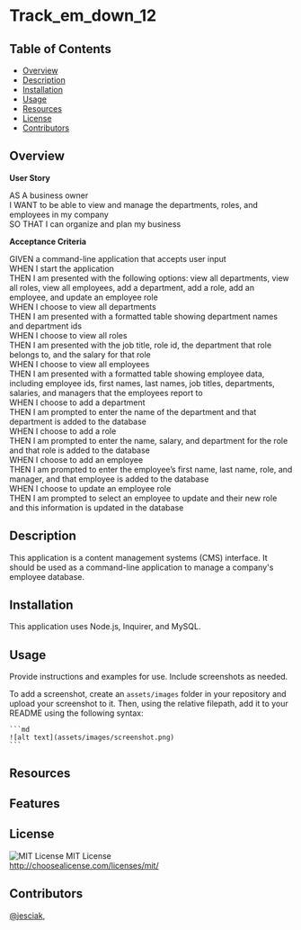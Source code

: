 # Track_em_down_12

## Table of Contents 

- [Overview](#overview)
- [Description](#description)
- [Installation](#installation)
- [Usage](#usage)
- [Resources](#resources)
- [License](#license)
- [Contributors](#contributors)

## Overview
**User Story**<br>

AS A business owner<br>
I WANT to be able to view and manage the departments, roles, and employees in my company<br>
SO THAT I can organize and plan my business<br>

**Acceptance Criteria**<br>

GIVEN a command-line application that accepts user input<br>
WHEN I start the application<br>
THEN I am presented with the following options: view all departments, view all roles, view all employees, add a department, add a role, add an employee, and update an employee role<br>
WHEN I choose to view all departments<br>
THEN I am presented with a formatted table showing department names and department ids<br>
WHEN I choose to view all roles<br>
THEN I am presented with the job title, role id, the department that role belongs to, and the salary for that role<br>
WHEN I choose to view all employees<br>
THEN I am presented with a formatted table showing employee data, including employee ids, first names, last names, job titles, departments, salaries, and managers that the employees report to<br>
WHEN I choose to add a department<br>
THEN I am prompted to enter the name of the department and that department is added to the database<br>
WHEN I choose to add a role<br>
THEN I am prompted to enter the name, salary, and department for the role and that role is added to the database<br>
WHEN I choose to add an employee<br>
THEN I am prompted to enter the employee’s first name, last name, role, and manager, and that employee is added to the database<br>
WHEN I choose to update an employee role<br>
THEN I am prompted to select an employee to update and their new role and this information is updated in the database<br>

## Description
This application is a content management systems (CMS) interface.  It should be used as a command-line application to manage a company's employee database.
## Installation

This application uses Node.js, Inquirer, and MySQL.

## Usage

Provide instructions and examples for use. Include screenshots as needed.

To add a screenshot, create an `assets/images` folder in your repository and upload your screenshot to it. Then, using the relative filepath, add it to your README using the following syntax:

    ```md
    ![alt text](assets/images/screenshot.png)
    ```

## Resources



## Features

## License

   ![MIT License](https://img.shields.io/badge/license-MIT-brightgreen)
      MIT License<br>
  http://choosealicense.com/licenses/mit/<br>

## Contributors

[@jesciak](https://github.com/jesciak/),
